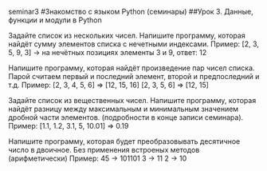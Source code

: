 seminar3
#Знакомство с языком Python (семинары)
##Урок 3. Данные, функции и модули в Python

Задайте список из нескольких чисел. Напишите программу, которая найдёт сумму элементов списка с нечетными индексами.
Пример: [2, 3, 5, 9, 3] -> на нечётных позициях элементы 3 и 9, ответ: 12

Напишите программу, которая найдёт произведение пар чисел списка. Парой считаем первый и последний элемент, второй и предпоследний и т.д.
Пример:
[2, 3, 4, 5, 6] => [12, 15, 16]
[2, 3, 5, 6] => [12, 15]

Задайте список из вещественных чисел. Напишите программу, которая найдёт разницу между максимальным и минимальным значением дробной части элементов. (подробности в конце записи семинара).
Пример: [1.1, 1.2, 3.1, 5, 10.01] => 0.19

Напишите программу, которая будет преобразовывать десятичное число в двоичное. Без применения встроеных методов (арифметически)
Пример:
45 -> 101101
3 -> 11
2 -> 10
